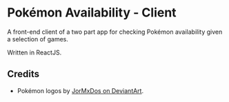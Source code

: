 # Pokémon Availability - Client
A front-end client of a two part app for checking Pokémon availability given a selection of games. 

Written in ReactJS.

## Credits

* Pokémon logos by [JorMxDos on DeviantArt](https://www.deviantart.com/jormxdos).
